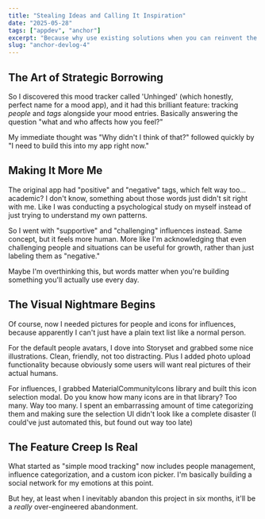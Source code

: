 ```yaml
---
title: "Stealing Ideas and Calling It Inspiration"
date: "2025-05-28"
tags: ["appdev", "anchor"]
excerpt: "Because why use existing solutions when you can reinvent the wheel?"
slug: "anchor-devlog-4"
---
```


## The Art of Strategic Borrowing

So I discovered this mood tracker called 'Unhinged' (which honestly, perfect name for a mood app), and it had this brilliant feature: tracking *people* and *tags* alongside your mood entries. Basically answering the question "what and who affects how you feel?"

My immediate thought was "Why didn't I think of that?" followed quickly by "I need to build this into my app right now."

## Making It More Me

The original app had "positive" and "negative" tags, which felt way too... academic? I don't know, something about those words just didn't sit right with me. Like I was conducting a psychological study on myself instead of just trying to understand my own patterns.

So I went with "supportive" and "challenging" influences instead. Same concept, but it feels more human. More like I'm acknowledging that even challenging people and situations can be useful for growth, rather than just labeling them as "negative."

Maybe I'm overthinking this, but words matter when you're building something you'll actually use every day.

## The Visual Nightmare Begins

Of course, now I needed pictures for people and icons for influences, because apparently I can't just have a plain text list like a normal person.

For the default people avatars, I dove into Storyset and grabbed some nice illustrations. Clean, friendly, not too distracting. Plus I added photo upload functionality because obviously some users will want real pictures of their actual humans.

For influences, I grabbed MaterialCommunityIcons library and built this icon selection modal. Do you know how many icons are in that library? Too many. Way too many. I spent an embarrassing amount of time categorizing them and making sure the selection UI didn't look like a complete disaster (I could've just automated this, but found out way too late)

## The Feature Creep Is Real

What started as "simple mood tracking" now includes people management, influence categorization, and a custom icon picker. I'm basically building a social network for my emotions at this point.

But hey, at least when I inevitably abandon this project in six months, it'll be a *really* over-engineered abandonment.